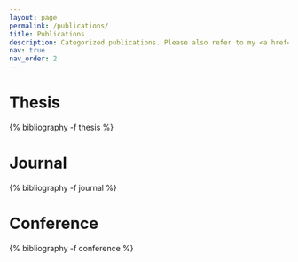 ```yaml
---
layout: page
permalink: /publications/
title: Publications
description: Categorized publications. Please also refer to my <a href='https://scholar.google.com/citations?user=NHt9KX4AAAAJ&hl=en'><strong>Google Scholar page</strong></a>.
nav: true
nav_order: 2
---
```

<!-- _pages/publications.md -->
<div class="publications">
<h1>Thesis</h1>

{% bibliography -f thesis %}

<h1>Journal</h1>

{% bibliography -f journal %}

<h1>Conference</h1>

{% bibliography -f conference %}

</div>

